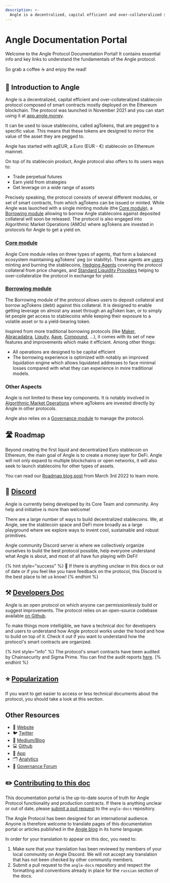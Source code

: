 ```yaml
---
description: >-
  Angle is a decentralized, capital efficient and over-collateralized stablecoin protocol.
---
```


# Angle Documentation Portal

Welcome to the Angle Protocol Documentation Portal! It contains essential info and key links to understand the fundamentals of the Angle protocol.

So grab a coffee ☕ and enjoy the read!

## 🏅 Introduction to Angle

Angle is a decentralized, capital efficient and over-collateralized stablecoin protocol composed of smart contracts mostly deployed on the Ethereum blockchain. The protocol was launched in November 2021 and you can start using it at [app.angle.money](https://app.angle.money).

It can be used to issue stablecoins, called agTokens, that are pegged to a specific value. This means that these tokens are designed to mirror the value of the asset they are pegged to.

Angle has started with agEUR, a Euro (EUR - €) stablecoin on Ethereum mainnet.

On top of its stablecoin product, Angle protocol also offers to its users ways to:

- Trade perpetual futures
- Earn yield from strategies
- Get leverage on a wide range of assets

Precisely speaking, the protocol consists of several different modules, or set of smart contracts, from which agTokens can be issued or minted. While Angle was launched with a single minting module (the [Core module](core-module/overview.md)), a [Borrowing module](borrowing-module/) allowing to borrow Angle stablecoins against deposited collateral will soon be released. The protocol is also engaged into Algorithmic Market Operations (AMOs) where agTokens are invested in protocols for Angle to get a yield on.

### [Core module](core-module/overview.md)

Angle Core module relies on three types of agents, that form a balanced ecosystem maintaining agTokens' peg (or stability). These agents are [users](core-module/stable-seekers/README.md) minting and burning the stablecoins, [Hedging Agents](core-module/hedging-agents/README.md) covering the protocol collateral from price changes, and [Standard Liquidity Providers](core-module/standard-liquidity-providers/README.md) helping to over-collateralize the protocol in exchange for yield.

### [Borrowing module](borrowing-module/)

The Borrowing module of the protocol allows users to deposit collateral and borrow agTokens (debt) against this collateral. It is designed to enable getting leverage on almost any asset through an agToken loan, or to simply let people get access to stablecoins while keeping their exposure to a volatile asset or to a yield-bearing token.

Inspired from more traditional borrowing protocols (like [Maker](https://makerdao.com/en/), [Abracadabra](https://abracadabra.money), [Liquity](https://www.liquity.org), [Aave](https://aave.com), [Compound](https://compound.finance), ...), it comes with its set of new features and improvements which make it efficient. Among other things:

- All operations are designed to be capital efficient
- The borrowing experience is optimized with notably an improved liquidation engine which allows liquidated addresses to face minimal losses compared with what they can experience in more traditional models.

### Other Aspects

Angle is not limited to these key components. It is notably involved in [Algorithmic Market Operations](other/amo.md) where agTokens are invested directly by Angle in other protocols.

Angle also relies on a [Governance module](governance/angle-dao.md) to manage the protocol.

## 🛣️ Roadmap

Beyond creating the first liquid and decentralized Euro stablecoin on Ethereum, the main goal of Angle is to create a money layer for DeFi. Angle will not only expand to multiple blockchains or open networks, it will also seek to launch stablecoins for other types of assets.

You can read our [Roadmap blog post](https://blog.angle.money/expanding-beyond-220m-tvl-6475711f458b) from March 3rd 2022 to learn more.

## 📐 [Discord](https://discord.gg/3vaHCJw7Mz)

Angle is currently being developed by its Core Team and community. Any help and initiative is more than welcome!

There are a large number of ways to build decentralized stablecoins. We, at Angle, see the stablecoin space and DeFi more broadly as a large playground where we explore ways to invent cool, sustainable and robust primitives.

Angle community Discord server is where we collectively organize ourselves to build the best protocol possible, help everyone understand what Angle is about, and most of all have fun playing with DeFi!

{% hint style="success" %}
📐 If there is anything unclear in this docs or out of date or if you feel like you have feedback on the protocol, this Discord is the best place to let us know!
{% endhint %}

## ⚒️ [Developers Doc](https://developers.angle.money)

Angle is an open protocol on which anyone can permissionlessly build or suggest improvements. The protocol relies on an open-source codebase available [on Github](https://github.com/AngleProtocol).

To make things more intelligible, we have a technical doc for developers and users to understand how Angle protocol works under the hood and how to build on top of it. Check it out if you want to understand how the protocol's smart contracts are organized.

{% hint style="info" %}
The protocol's smart contracts have been audited by Chainsecurity and Sigma Prime. You can find the audit reports [here](resources/audits/README.md).
{% endhint %}

## ⭐ [Popularization](resources/popularization/)

If you want to get easier to access or less technical documents about the protocol, you should take a look at this section.

## Other Resources

- 📡 [Website](https://angle.money)
- 🐦 [Twitter](https://twitter.com/AngleProtocol)
- 🌳 [Medium/Blog](https://blog.angle.money)
- 💻 [Github](https://github.com/AngleProtocol)
- 📀 [App](https://app.angle.money)
- 🗂️ [Analytics](https://analytics.angle.money/#/home)
- 💬 [Governance Forum](https://gov.angle.money)

## ✏️ [Contributing to this doc](https://github.com/AngleProtocol/angle-docs)

This documentation portal is the up-to-date source of truth for Angle Protocol functionality and production contracts. If there is anything unclear or out of date, please [submit a pull request](https://github.com/AngleProtocol/angle-docs) to the `angle-docs` repository.

The Angle Protocol has been designed for an international audience. Anyone is therefore welcome to translate pages of this documentation portal or articles published in the [Angle blog](https://blog.angle.money) in its home language.

In order for your translation to appear on this doc, you need to:

1. Make sure that your translation has been reviewed by members of your local community on Angle Discord. We will not accept any translation that has not been checked by other community members.
2. Submit a pull request to the `angle-docs` repository and respect the formatting and conventions already in place for the `russian` section of the docs.
